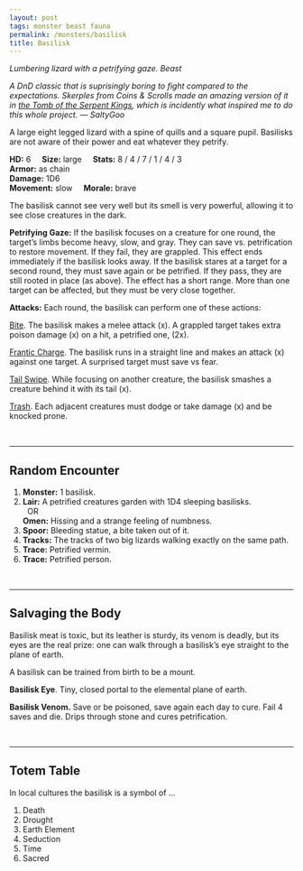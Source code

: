 ```yaml
---
layout: post
tags: monster beast fauna
permalink: /monsters/basilisk
title: Basilisk
---
```


*Lumbering lizard with a petrifying gaze. Beast*

<span class="alchemy"> *A DnD classic that is suprisingly boring to fight compared to the expectations. Skerples from Coins & Scrolls made an amazing version of it in [the Tomb of the Serpent Kings](https://coinsandscrolls.blogspot.com/2017/06/osr-tomb-of-serpent-kings-megapost.html), which is incidently what inspired me to do this whole project. — SaltyGoo* </span>

A large eight legged lizard with a spine of quills and a square pupil. Basilisks are not aware of their power and eat whatever they petrify.

**HD:** 6  &nbsp; &nbsp;  **Size:** large &nbsp; &nbsp; **Stats:** 8 / 4 / 7 / 1 / 4 / 3  <br>
**Armor:** as chain <br>
**Damage:** 1D6 <br>
**Movement:** slow &nbsp; &nbsp; **Morale:** brave <br>

The basilisk cannot see very well but its smell is very powerful, allowing it to see close creatures in the dark.

**Petrifying Gaze:** If the basilisk focuses on a creature for one round, the target’s limbs become heavy, slow, and gray. They can save vs. petrification to restore movement. If they fail, they are grappled. This effect ends immediately if the basilisk looks away. If the basilisk stares at a target for a second round, they must save again or be petrified. If they pass, they are still rooted in place (as above). The effect has a short range. More than one target can be affected, but they must be very close together.

**Attacks:** Each round, the basilisk can perform one of these actions:

<ins>Bite</ins>. The basilisk makes a melee attack (x). A grappled target takes extra poison damage (x) on a hit, a petrified one, (2x).

<ins>Frantic Charge</ins>. The basilisk runs in a straight line and makes an attack (x) against one target. A surprised target must save vs fear. 

<ins>Tail Swipe</ins>. While focusing on another creature, the basilisk smashes a creature behind it with its tail (x).

<ins>Trash</ins>. Each adjacent creatures must dodge or take damage (x) and be knocked prone.

<br>

---

## Random Encounter

1. **Monster:** 1 basilisk.
1. **Lair:** A petrified creatures garden with 1D4 sleeping basilisks. <br>	&nbsp; OR <br>	**Omen:** Hissing and a strange feeling of numbness.
1. **Spoor:** Bleeding statue, a bite taken out of it.
1. **Tracks:** The tracks of two big lizards walking exactly on the same path.
1. **Trace:** Petrified vermin. 
1. **Trace:** Petrified person.

<br>

---

## Salvaging the Body

Basilisk meat is toxic, but its leather is sturdy, its venom is deadly, but its eyes are the real prize: one can walk through a basilisk’s eye straight to the plane of earth.

A basilisk can be trained from birth to be a mount.

<span class="alchemy">**Basilisk Eye**. Tiny, closed portal to the elemental plane of earth.</span>

<span class="alchemy">**Basilisk Venom.** Save or be poisoned, save again each day to cure. Fail 4 saves and die. Drips through stone and cures petrification.</span>

<br>

---

## Totem Table

In local cultures the basilisk is a symbol of ...

1. Death
1. Drought
1. Earth Element
1. Seduction
1. Time
1. Sacred 

